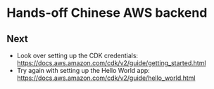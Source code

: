 # Hands-off Chinese AWS backend

## Next

* Look over setting up the CDK credentials: https://docs.aws.amazon.com/cdk/v2/guide/getting_started.html
* Try again with setting up the Hello World app: https://docs.aws.amazon.com/cdk/v2/guide/hello_world.html

